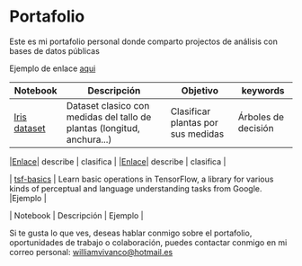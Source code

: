 # Portafolio
Este es mi portafolio personal donde comparto projectos de análisis con bases de datos públicas 


Ejemplo de enlace [aqui](https://www.kaggle.com/artgor/russia-usa-india-and-other-countries) 


| Notebook | Descripción |Objetivo|keywords |
|--------------------------------------------------------------------------------------------------------------|-------------------------------------------------------------------------------------------------------------------------------------------------------------------|-----------------------------------------------------------------------------------------------------------------------------------|-----------------------------------------------------------------------------------------------------------------------------------|
|[ Iris dataset ](https://nbviewer.jupyter.org/github/Aibloy/Python/blob/master/Arboles%20de%20decisi%C3%B3n%20.ipynb)| Dataset clasico con medidas del tallo de plantas (longitud, anchura...)| Clasificar plantas por sus medidas  | Árboles de decisión|


|[Enlace](link)| describe | clasifica |
|[Enlace](link)| describe | clasifica |


| [tsf-basics](http://nbviewer.ipython.org/github/donnemartin/data-science-ipython-notebooks/blob/master/deep-learning/tensor-flow-examples/notebooks/1_intro/basic_operations.ipynb) | Learn basic operations in TensorFlow, a library for various kinds of perceptual and language understanding tasks from Google. |Ejemplo |






| Notebook | Descripción | Ejemplo  |



Si te gusta lo que ves, deseas hablar conmigo sobre el portafolio, oportunidades de trabajo o colaboración, puedes contactar conmigo en mi correo personal: williamvivanco@hotmail.es 
